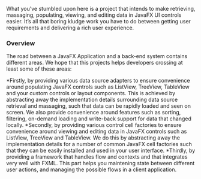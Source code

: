 What you’ve stumbled upon here is a project that intends to make retrieving, massaging, populating, viewing, and editing data in JavaFX UI controls easier. It’s all that boring kludge work you have to do between getting user requirements and delivering a rich user experience.

### Overview ###

The road between a JavaFX Application and a back-end system contains different areas. We hope that this projects helps developers crossing at least some of these areas:

*Firstly, by providing various data source adapters to ensure convenience around populating JavaFX controls such as ListView, TreeView, TableView and your custom controls or layout components. This is achieved by abstracting away the implementation details surrounding data source retrieval and massaging, such that data can be rapidly loaded and seen on screen. We also provide convenience around features such as sorting, filtering, on-demand loading and write-back support for data that changed locally.
*Secondly, by providing various control cell factories to ensure convenience around viewing and editing data in JavaFX controls such as ListView, TreeView and TableView. We do this by abstracting away the implementation details for a number of common JavaFX cell factories such that they can be easily installed and used in your user interface.
*Thirdly, by providing a framework that handles flow and contexts and that integrates very well with FXML. This part helps you maintening state between different user actions, and managing the possible flows in a client application.